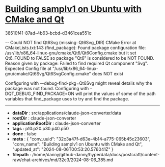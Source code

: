 # [Building samplv1 on Ubuntu with CMake and Qt](https://claude.ai/chat/32c3a47f-d63e-4b14-a775-065b45c23603)

38510f41-87ad-4b63-bcbd-d3461cea551c

-- Could NOT find Qt6Svg (missing: Qt6Svg_DIR)
CMake Error at CMakeLists.txt:143 (find_package):
  Found package configuration file:
    /usr/lib/x86_64-linux-gnu/cmake/Qt6/Qt6Config.cmake
  but it set Qt6_FOUND to FALSE so package "Qt6" is considered to be NOT
  FOUND.  Reason given by package:
  Failed to find required Qt component "Svg".
  Expected Config file at
  "/usr/lib/x86_64-linux-gnu/cmake/Qt6Svg/Qt6SvgConfig.cmake" does NOT exist
  
  Configuring with --debug-find-pkg=Qt6Svg might reveal details why the
  package was not found.
  Configuring with -DQT_DEBUG_FIND_PACKAGE=ON will print the values of some
  of the path variables that find_package uses to try and find the package.

---

* **dataDir** : src/applications/claude-json-converter/data
* **rootDir** : claude-json-converter
* **applicationRootDir** : claude-json-converter
* **tags** : p10.p20.p30.p40.p50
* **done** : false
* **meta** : {
  "conv_uuid": "32c3a47f-d63e-4b14-a775-065b45c23603",
  "conv_name": "Building samplv1 on Ubuntu with CMake and Qt",
  "updated_at": "2024-08-06T00:53:20.576041Z"
}
* **filepath** : /home/danny/github-danny/hyperdata/docs/postcraft/content-raw/chat-archives/md/32c3/2024-08-06_385.md